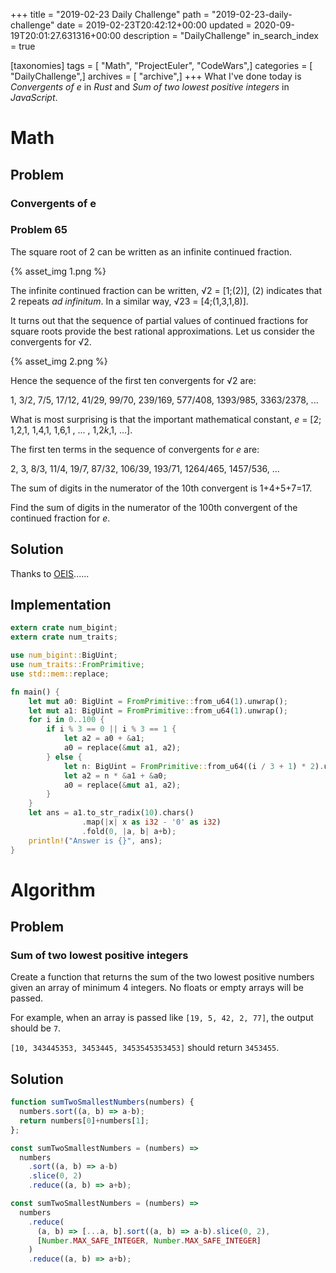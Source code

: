 +++
title = "2019-02-23 Daily Challenge"
path = "2019-02-23-daily-challenge"
date = 2019-02-23T20:42:12+00:00
updated = 2020-09-19T20:01:27.631316+00:00
description = "DailyChallenge"
in_search_index = true

[taxonomies]
tags = [ "Math", "ProjectEuler", "CodeWars",]
categories = [ "DailyChallenge",]
archives = [ "archive",]
+++
What I've done today is *Convergents of e* in *Rust* and *Sum of two lowest positive integers* in *JavaScript*.

<!--more-->

# Math

## Problem

### Convergents of e

### Problem 65

The square root of 2 can be written as an infinite continued fraction.

{% asset_img 1.png %}

The infinite continued fraction can be written, √2 = [1;(2)], (2) indicates that 2 repeats *ad infinitum*. In a similar way, √23 = [4;(1,3,1,8)].

It turns out that the sequence of partial values of continued fractions for square roots provide the best rational approximations. Let us consider the convergents for √2.

{% asset_img 2.png %}

Hence the sequence of the first ten convergents for √2 are:

1, 3/2, 7/5, 17/12, 41/29, 99/70, 239/169, 577/408, 1393/985, 3363/2378, ...

What is most surprising is that the important mathematical constant,
*e* = [2; 1,2,1, 1,4,1, 1,6,1 , ... , 1,2*k*,1, ...].

The first ten terms in the sequence of convergents for *e* are:

2, 3, 8/3, 11/4, 19/7, 87/32, 106/39, 193/71, 1264/465, 1457/536, ...

The sum of digits in the numerator of the 10th convergent is 1+4+5+7=17.

Find the sum of digits in the numerator of the 100th convergent of the continued fraction for *e*.

## Solution

Thanks to [OEIS](https://oeis.org/A113873)......

## Implementation

```rust
extern crate num_bigint;
extern crate num_traits;

use num_bigint::BigUint;
use num_traits::FromPrimitive;
use std::mem::replace;

fn main() {
    let mut a0: BigUint = FromPrimitive::from_u64(1).unwrap();
    let mut a1: BigUint = FromPrimitive::from_u64(1).unwrap();
    for i in 0..100 {
        if i % 3 == 0 || i % 3 == 1 {
            let a2 = a0 + &a1;
            a0 = replace(&mut a1, a2);
        } else {
            let n: BigUint = FromPrimitive::from_u64((i / 3 + 1) * 2).unwrap();
            let a2 = n * &a1 + &a0;
            a0 = replace(&mut a1, a2);
        }
    }
    let ans = a1.to_str_radix(10).chars()
                .map(|x| x as i32 - '0' as i32)
                .fold(0, |a, b| a+b);
    println!("Answer is {}", ans);
}
```

# Algorithm

## Problem

### Sum of two lowest positive integers

Create a function that returns the sum of the two lowest positive numbers given an array of minimum 4 integers. No floats or empty arrays will be passed.

For example, when an array is passed like `[19, 5, 42, 2, 77]`, the output should be `7`.

`[10, 343445353, 3453445, 3453545353453]` should return `3453455`.

## Solution

```js
function sumTwoSmallestNumbers(numbers) {  
  numbers.sort((a, b) => a-b);
  return numbers[0]+numbers[1];
};

const sumTwoSmallestNumbers = (numbers) => 
  numbers
    .sort((a, b) => a-b)
    .slice(0, 2)
    .reduce((a, b) => a+b);

const sumTwoSmallestNumbers = (numbers) => 
  numbers
    .reduce(
      (a, b) => [...a, b].sort((a, b) => a-b).slice(0, 2), 
      [Number.MAX_SAFE_INTEGER, Number.MAX_SAFE_INTEGER]
    )
    .reduce((a, b) => a+b);
```